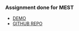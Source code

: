 ### Assignment done for MEST

- [DEMO](https://ushashir.github.io/loop-asign/)
- [GITHUB REPO](https://github.com/ushashir/loop-asign)